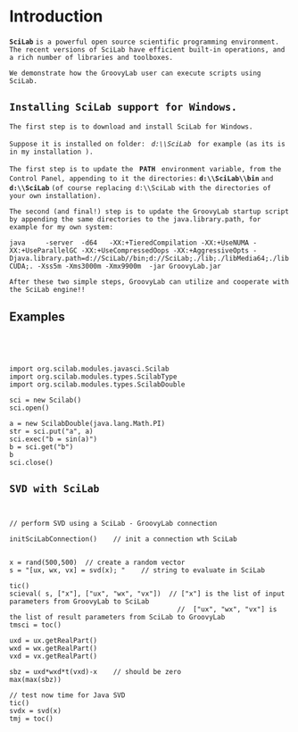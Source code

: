 # Introduction #

**`SciLab`** ` is a powerful open source scientific programming environment. The recent versions of SciLab have efficient built-in operations, and a rich number of libraries and toolboxes. `

`We demonstrate how the GroovyLab user can execute scripts using SciLab.`


## `Installing SciLab support for Windows. ` ##

`The first step is to download and install SciLab for Windows. `

`Suppose it is installed on folder: ` _`d:\\SciLab`_ ` for example (as its is in my installation ).`

`The first step is to update the ` **`PATH`** ` environment variable, from the Control Panel, appending to it the directories:` **`d:\\SciLab\\bin`** ` and ` **`d:\\SciLab`** `(of course replacing d:\\SciLab with the directories of your own installation).`

`The second (and final!) step is to update the GroovyLab startup script by appending the same directories to the java.library.path, for example for my own system:`

`java     -server  -d64   -XX:+TieredCompilation -XX:+UseNUMA -XX:+UseParallelGC -XX:+UseCompressedOops -XX:+AggressiveOpts -Djava.library.path=d://SciLab//bin;d://SciLab;./lib;./libMedia64;./libCUDA;. -Xss5m -Xms3000m -Xmx9900m  -jar GroovyLab.jar`


`After these two simple steps, GroovyLab can utilize and cooperate with the SciLab engine!!`

## Examples ##

```




import org.scilab.modules.javasci.Scilab
import org.scilab.modules.types.ScilabType
import org.scilab.modules.types.ScilabDouble

sci = new Scilab()
sci.open()

a = new ScilabDouble(java.lang.Math.PI)
str = sci.put("a", a)
sci.exec("b = sin(a)")
b = sci.get("b")
b
sci.close()

```

## `SVD with SciLab` ##

```


// perform SVD using a SciLab - GroovyLab connection 

initSciLabConnection()    // init a connection wth SciLab


x = rand(500,500)  // create a random vector
s = "[ux, wx, vx] = svd(x); "    // string to evaluate in SciLab

tic()
scieval( s, ["x"], ["ux", "wx", "vx"])  // ["x"] is the list of input parameters from GroovyLab to SciLab
										  //  ["ux", "wx", "vx"] is the list of result parameters from SciLab to GroovyLab
tmsci = toc()

uxd = ux.getRealPart()  
wxd = wx.getRealPart()
vxd = vx.getRealPart()

sbz = uxd*wxd*t(vxd)-x    // should be zero
max(max(sbz))	

// test now time for Java SVD
tic()
svdx = svd(x)
tmj = toc()
	

```